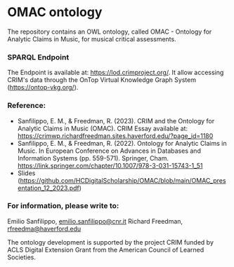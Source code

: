 # OMAC ontology
The repository contains an OWL ontology, called OMAC - Ontology for Analytic Claims in Music, for musical critical assessments.

### SPARQL Endpoint
The Endpoint is available at: https://lod.crimproject.org/. It allow accessing CRIM's data through the OnTop Virtual Knowledge Graph System (https://ontop-vkg.org/).

### Reference:
* Sanfilippo, E. M., & Freedman, R. (2023). CRIM and the Ontology for Analytic Claims in Music (OMAC). CRIM Essay available at: https://crimwp.richardfreedman.sites.haverford.edu/?page_id=1180
* Sanfilippo, E. M., & Freedman, R. (2022). Ontology for Analytic Claims in Music. In European Conference on Advances in Databases and Information Systems (pp. 559-571). Springer, Cham.
https://link.springer.com/chapter/10.1007/978-3-031-15743-1_51
* Slides (https://github.com/HCDigitalScholarship/OMAC/blob/main/OMAC_presentation_12_2023.pdf)

### For information, please write to:
Emilio Sanfilippo, emilio.sanfilippo@cnr.it
Richard Freedman, rfreedma@haverford.edu

The ontology development is supported by the project CRIM funded by ACLS Digital Extension Grant from the American Council of Learned Societies.
